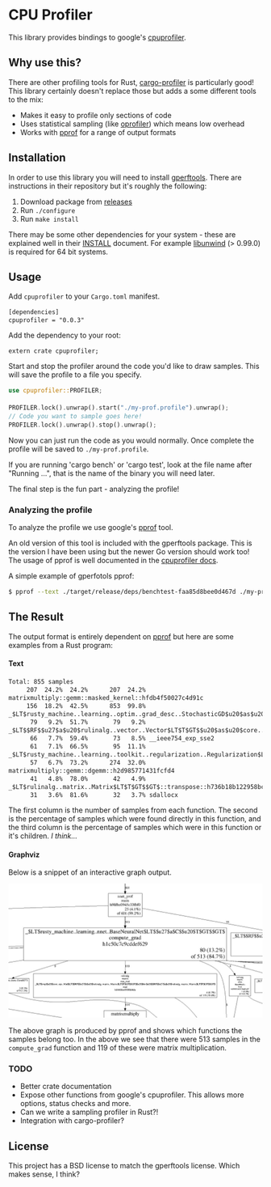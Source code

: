 # CPU Profiler

This library provides bindings to google's [cpuprofiler](http://goog-perftools.sourceforge.net/doc/cpu_profiler.html).

## Why use this?

There are other profiling tools for Rust, [cargo-profiler](https://github.com/pegasos1/cargo-profiler) is particularly good!
This library certainly doesn't replace those but adds a some different tools to the mix:

- Makes it easy to profile only sections of code
- Uses statistical sampling (like [oprofiler](http://oprofile.sourceforge.net/news/)) which means low overhead
- Works with [pprof](https://github.com/google/pprof) for a range of output formats

## Installation

In order to use this library you will need to install [gperftools](https://github.com/gperftools/gperftools). There are instructions
in their repository but it's roughly the following:

1. Download package from [releases](https://github.com/gperftools/gperftools/releases)
2. Run `./configure`
3. Run `make install`

There may be some other dependencies for your system - these are explained well in their
[INSTALL](https://github.com/gperftools/gperftools/blob/master/INSTALL) document.
For example [libunwind](http://download.savannah.gnu.org/releases/libunwind/) (> 0.99.0) is required for 64 bit systems.

## Usage

Add `cpuprofiler` to your `Cargo.toml` manifest.

```
[dependencies]
cpuprofiler = "0.0.3"
```

Add the dependency to your root:

```
extern crate cpuprofiler;
```

Start and stop the profiler around the code you'd like to draw samples.
This will save the profile to a file you specify.

```rust
use cpuprofiler::PROFILER;

PROFILER.lock().unwrap().start("./my-prof.profile").unwrap();
// Code you want to sample goes here!
PROFILER.lock().unwrap().stop().unwrap();
```

Now you can just run the code as you would normally. Once complete the profile will be saved to `./my-prof.profile`.

If you are running 'cargo bench' or 'cargo test', look at the file name after "Running ...", that is the name of the binary you will need later.

The final step is the fun part - analyzing the profile!

### Analyzing the profile

To analyze the profile we use google's [pprof](https://github.com/google/pprof) tool.

An old version of this tool is included with the gperftools package. This is the version I have been using but the newer Go version should work too!
The usage of pprof is well documented in the [cpuprofiler docs](http://goog-perftools.sourceforge.net/doc/cpu_profiler.html).

A simple example of gperfotols pprof:

```bash
$ pprof --text ./target/release/deps/benchtest-faa85d8bee0d467d ./my-prof.profile
```

## The Result

The output format is entirely dependent on [pprof](https://github.com/google/pprof) but here are some examples from a Rust program:

#### Text

```
Total: 855 samples
     207  24.2%  24.2%      207  24.2% matrixmultiply::gemm::masked_kernel::hfdb4f50027c4d91c
     156  18.2%  42.5%      853  99.8% _$LT$rusty_machine..learning..optim..grad_desc..StochasticGD$u20$as$u20$rusty_machine..learning..optim..OptimAlgorithm$LT$M$GT$$GT$::optimize::h2cefcdfbe42a4db8
      79   9.2%  51.7%       79   9.2% _$LT$$RF$$u27$a$u20$rulinalg..vector..Vector$LT$T$GT$$u20$as$u20$core..ops..Mul$LT$T$GT$$GT$::mul::h21ce4ecb4bbcb555
      66   7.7%  59.4%       73   8.5% __ieee754_exp_sse2
      61   7.1%  66.5%       95  11.1% _$LT$rusty_machine..learning..toolkit..regularization..Regularization$LT$T$GT$$GT$::l2_reg_grad::h4dff2e22567a587e
      57   6.7%  73.2%      274  32.0% matrixmultiply::gemm::dgemm::h2d985771431fcfd4
      41   4.8%  78.0%       42   4.9% _$LT$rulinalg..matrix..Matrix$LT$T$GT$$GT$::transpose::h736b18b122958bcd
      31   3.6%  81.6%       32   3.7% sdallocx
```

The first column is the number of samples from each function.
The second is the percentage of samples which were found directly in this function, and the third column is the
percentage of samples which were in this function or it's children. _I think..._

#### Graphviz

Below is a snippet of an interactive graph output.

![Function call graph](./images/pprof-gz.jpg)

The above graph is produced by pprof and shows which functions the samples belong too.
In the above we see that there were 513 samples in the `compute_grad` function and 119 of these were matrix multiplication.

### TODO

- Better crate documentation
- Expose other functions from google's cpuprofiler. This allows more options, status checks and more.
- Can we write a sampling profiler in Rust?!
- Integration with cargo-profiler?

## License

This project has a BSD license to match the gperftools license. Which makes sense, I think?
